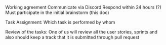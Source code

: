Working agreement 
Communicate via Discord
Respond within 24 hours (?)
Must participate in the initial brainstorm (this doc)

Task Assignment:
Which task is performed by whom

Review of the tasks:
One of us will review all the user stories, sprints and also should keep a track that it is submitted through pull request


